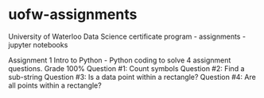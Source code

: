 # uofw-assignments
University of Waterloo Data Science certificate program - assignments - jupyter notebooks

Assignment 1
Intro to Python - Python coding to solve 4 assignment questions.  Grade 100%
Question #1: Count symbols
Question #2: Find a sub-string
Question #3: Is a data point within a rectangle?
Question #4: Are all points within a rectangle?

